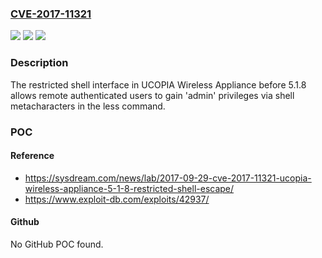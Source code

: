 ### [CVE-2017-11321](https://cve.mitre.org/cgi-bin/cvename.cgi?name=CVE-2017-11321)
![](https://img.shields.io/static/v1?label=Product&message=n%2Fa&color=blue)
![](https://img.shields.io/static/v1?label=Version&message=n%2Fa&color=blue)
![](https://img.shields.io/static/v1?label=Vulnerability&message=n%2Fa&color=brighgreen)

### Description

The restricted shell interface in UCOPIA Wireless Appliance before 5.1.8 allows remote authenticated users to gain 'admin' privileges via shell metacharacters in the less command.

### POC

#### Reference
- https://sysdream.com/news/lab/2017-09-29-cve-2017-11321-ucopia-wireless-appliance-5-1-8-restricted-shell-escape/
- https://www.exploit-db.com/exploits/42937/

#### Github
No GitHub POC found.

